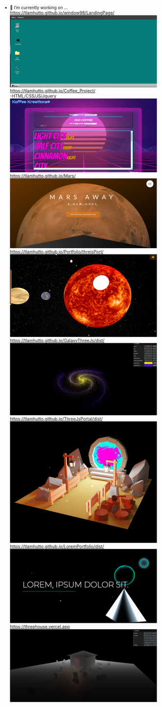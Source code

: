 

- 🔭 I’m currently working on ...  
          https://tlamhutto.github.io/window98/LandingPage/  
          ![alt text](https://github.com/TLAMHutto/window98/blob/main/windows98.png?raw=true) 
          https://tlamhutto.github.io/Coffee_Project/  
          -HTML/CSS/JS/Jquery  
          ![alt text](https://github.com/TLAMHutto/Coffee_Project/blob/main/Coffee.png?raw=true) 
          https://tlamhutto.github.io/Mars/  
          ![alt text](https://github.com/TLAMHutto/Mars/blob/main/Mars.png?raw=true) 
          https://tlamhutto.github.io/Portfolio/threjsPort/  
          ![alt text](https://github.com/TLAMHutto/Portfolio/blob/main/Solar.png?raw=true) 
          https://tlamhutto.github.io/GalaxyThreeJs/dist/  
          ![alt text](https://github.com/TLAMHutto/GalaxyThreeJs/blob/main/galaxy.png?raw=true) 
          https://tlamhutto.github.io/ThreeJsPortal/dist/  
          ![alt text](https://github.com/TLAMHutto/ThreeJsPortal/blob/main/Portal.png?raw=true)  
          https://tlamhutto.github.io/LoremPortfolio/dist/  
          ![alt text](https://github.com/TLAMHutto/LoremPortfolio/blob/main/Lorem.png?raw=true)  
          https://threehouse.vercel.app
          ![alt text](https://github.com/TLAMHutto/House/blob/main/house.png?raw=true)  
